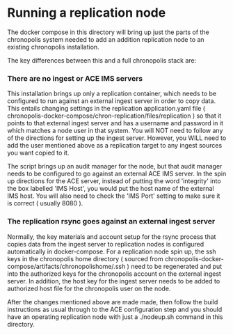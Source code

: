 # Running a replication node

The docker compose in this directory will bring up just the parts of the chronopolis system needed to add an addition replication node to an existing chronopolis installation.

The key differences between this and a full chronopolis stack are:

### There are no ingest or ACE IMS servers
This installation brings up only a replication container, which needs to be configured to run against an external ingest server in order to copy data.  This entails changing settings in the replication application.yaml file ( chronopolis-docker-compose/chron-replication/files/replication ) so that it points to that external ingest server and has a username and password in it which matches a node user in that system.  You will NOT need to follow any of the directions for setting up the ingest server.  However, you WILL need to add the user mentioned above as a replication target to any ingest sources you want copied to it.

The script brings up an audit manager for the node, but that audit manager needs to be configured to go against an external ACE IMS server.  In the spin up directions for the ACE server, instead of putting the word 'integrity' into the box labelled 'IMS Host', you would put the host name of the external IMS host.  You will also need to check the 'IMS Port' setting to make sure it is correct ( usually 8080 ).

### The replication rsync goes against an external ingest server

Normally, the key materials and account setup for the rsync process that copies data from the ingest server to replication nodes is configured automatically in docker-compose.  For a replication node spin up, the ssh keys in the chronopolis home directory ( sourced from chronopolis-docker-compose/artifacts/chronopolishome/.ssh ) need to be regenerated and put into the authorized keys for the chronopolis account on the external ingest server.  In addition, the host key for the ingest server needs to be added to authorized host file for the chronopolis user on the node.

After the changes mentioned above are made made, then follow the build instructions as usual through to the ACE configuration step and you should have an operating replication node with just a ./nodeup.sh command in this directory.

